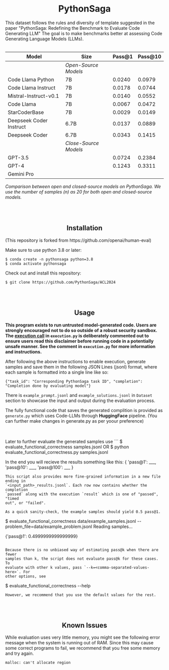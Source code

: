 <h1 style="text-align: center;">PythonSaga</h1>
This dataset follows the rules and diversity of template suggested in the paper "PythonSaga: Redefining the Benchmark to Evaluate Code Generating LLM" The goal is to make benchmarks better at assessing Code Generating Language Models (LLMs).
<br>
<br>

| Model                                  | Size | Pass@1 | Pass@10 |
|----------------------------------------|---------------|---------|-
|                            |*Open-Source Models*
| Code Llama Python       | 7B           | 0.0240        | 0.0979           
| Code Llama Instruct     | 7B           | 0.0178        | 0.0744           
| Mistral-Instruct-v0.1   | 7B           | 0.0140        | 0.0552           
| Code Llama              | 7B           | 0.0067        | 0.0472           
| StarCoderBase           | 7B           | 0.0029        | 0.0149           
| Deepseek Coder Instruct | 6.7B         | 0.0137        | 0.0889           
| Deepseek Coder          | 6.7B         | 0.0343        | 0.1415 
|                         |*Close-Source Models*          
| GPT-3.5                 |              | 0.0724        | 0.2384                 
| GPT-4                   |              | 0.1243        | 0.3311                 
| Gemini Pro              |              |               |                  

*Comparison between open and closed-source models on PythonSaga. We use the number of samples (n)
as 20 for both open and closed-source models.*

<br>
<br>
<h2 style="text-align: center;">Installation</h2>
(This repository is forked from https://github.com/openai/human-eval)

Make sure to use python 3.8 or later:
```
$ conda create -n pythonsaga python=3.8
$ conda activate pythonsaga
```

Check out and install this repository:
```
$ git clone https://github.com/PythonSaga/ACL2024
```

<br>
<br>
<h2 style="text-align: center;">Usage</h2>

**This program exists to run untrusted model-generated code. Users are strongly
encouraged not to do so outside of a robust security sandbox. The [execution
call](https://github.com/openai/human-eval/blob/master/human_eval/execution.py#L48-L58)
in `execution.py` is deliberately commented out to ensure users read this
disclaimer before running code in a potentially unsafe manner. See the comment in
`execution.py` for more information and instructions.**

After following the above instructions to enable execution, generate samples
and save them in the following JSON Lines (jsonl) format, where each sample is
formatted into a single line like so:
```
{"task_id": "Corresponding PythonSaga task ID", "completion": "Completion done by evaluating model"}
```
There is `example_prompt.jsonl` and `example_solutions.jsonl` in `Dataset` section to showcase the input and output during the evaluation process.



The fully functional code that saves the generated complition is provided as `generate.py` which uses Code-LLMs through **HuggingFace** pipeline. (You can further make changes in generate.py as per yoour preference)

<br>
<br>
Later to further evaluate the generated samples use
```
$ evaluate_functional_correctness samples.jsonl 
OR
$ python evaluate_functional_correctness.py samples.jsonl

In the end you will recieve the results something like this:
{ 'pass@1': ___, 'pass@10': ___, 'pass@100': ___ }
```
This script also provides more fine-grained information in a new file ending in
`<input_path>_results.jsonl`. Each row now contains whether the completion
`passed` along with the execution `result` which is one of "passed", "timed
out", or "failed".

As a quick sanity-check, the example samples should yield 0.5 pass@1.
```
$ evaluate_functional_correctness data/example_samples.jsonl --problem_file=data/example_problem.jsonl
Reading samples...

{'pass@1': 0.4999999999999999}
```

Because there is no unbiased way of estimating pass@k when there are fewer
samples than k, the script does not evaluate pass@k for these cases. To
evaluate with other k values, pass `--k=<comma-separated-values-here>`. For
other options, see
```
$ evaluate_functional_correctness --help
```
However, we recommend that you use the default values for the rest.
```
<br>
<br>
<h2 style="text-align: center;">Known Issues</h2>

While evaluation uses very little memory, you might see the following error
message when the system is running out of RAM. Since this may cause some
correct programs to fail, we recommend that you free some memory and try again.
```
malloc: can't allocate region
```


